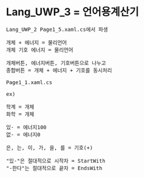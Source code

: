 # Lang_UWP_3 = 언어용계산기
<pre>
Lang_UWP_2 Page1_5.xaml.cs에서 파생

개체 + 에너지 = 물리언어
개체 기호 에너지 = 물리언어

개체버튼, 에너지버튼, 기호버튼으로 나누고
종합버튼 = 개체 + 에너지 + 기호를 동시처리

Page1_1.xaml.cs

ex)

학계 = 개체
화학 = 개체

있- = 에너지100
없- = 에너지0

은, 는, 이, 가, 을, 를 = 기호(+)

"있-"은 절대적으로 시작자 = StartWith
"-한다"는 절대적으로 끝자 = EndsWith
</pre>
